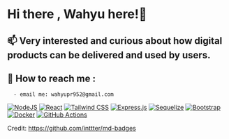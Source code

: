 # Hi there , Wahyu here!👋

## 📫 Very interested and curious about how digital products can be delivered and used by users.
## 🔭 How to reach me : 
      - email me: wahyupr952@gmail.com
 
[![NodeJS](https://img.shields.io/badge/Node.js-6DA55F?logo=node.js&logoColor=white)](#) [![React](https://img.shields.io/badge/React-%2320232a.svg?logo=react&logoColor=%2361DAFB)](#) [![Tailwind CSS](https://img.shields.io/badge/Tailwind%20CSS-%2338B2AC.svg?logo=tailwind-css&logoColor=white)](#) [![Express.js](https://img.shields.io/badge/Express.js-%23404d59.svg?logo=express&logoColor=%2361DAFB)](#) [![Sequelize](https://img.shields.io/badge/Sequelize-52B0E7?logo=sequelize&logoColor=fff)](#) [![Bootstrap](https://img.shields.io/badge/Bootstrap-7952B3?logo=bootstrap&logoColor=fff)](#) [![Docker](https://img.shields.io/badge/Docker-2496ED?logo=docker&logoColor=fff)](#) [![GitHub Actions](https://img.shields.io/badge/GitHub_Actions-2088FF?logo=github-actions&logoColor=white)](#)


Credit: https://github.com/inttter/md-badges
